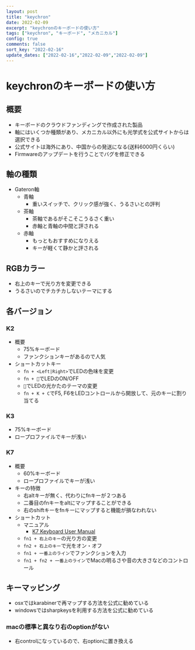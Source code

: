 ```yaml
---
layout: post
title: "keychron"
date: 2022-02-09
excerpt: "keychronのキーボードの使い方"
tags: ["keychron", "キーボード", "メカニカル"]
config: true
comments: false
sort_key: "2022-02-16"
update_dates: ["2022-02-16","2022-02-09","2022-02-09"]
---
```


# keychronのキーボードの使い方

## 概要
 - キーボードのクラウドファンディングで作成された製品
 - 軸にはいくつか種類があり、メカニカル以外にも光学式を公式サイトからは選択できる
 - 公式サイトは海外にあり、中国からの発送になる(送料6000円くらい)
 - Firmwareのアップデートを行うことでバグを修正できる

## 軸の種類
 - Gateron軸
   - 青軸
     - 重いスイッチで、クリック感が強く、うるさいとの評判
   - 茶軸
     - 茶軸であるがそこそこうるさく重い
     - 赤軸と青軸の中間と評される
   - 赤軸
     - もっともおすすめになりえる
     - キーが軽くて静かと評される

## RGBカラー
 - 右上のキーで光り方を変更できる
 - うるさいのでチカチカしないテーマにする

## 各バージョン

### K2
 - 概要
   - 75%キーボード
   - ファンクションキーがあるので人気
 - ショートカットキー
   - `fn + <Left|Right>`でLEDの色味を変更
   - `fn + 🔦`でLEDのON/OFF
   - `🔦`でLEDの光かたのテーマの変更
   - `fn + K + C`でF5, F6をLEDコントロールから開放して、元のキーに割り当てる

### K3
 - 75%キーボード
 - ロープロファイルでキーが浅い

### K7
 - 概要
   - 60%キーボード
   - ロープロファイルでキーが浅い 
 - キーの特徴
   - 右altキーが無く、代わりにfnキーが２つある
   - 二番目のfnキーをaltにマップすることができる
   - 右のshiftキーをfnキーにマップすると機能が損なわれない
 - ショートカット
   - マニュアル
     - [K7 Keyboard User Manual](https://www.keychron.com/pages/k7-user-manual)
   - `fn1 + 右上のキー`の光り方の変更 
   - `fn2 + 右上のキー`で光をオン・オフ
   - `fn1 + 一番上のライン`でファンクションを入力
   - `fn1 + fn2 + 一番上のライン`でMacの明るさや音の大きさなどのコントロール

## キーマッピング
 - osxではkarabinerで再マップする方法を公式に勧めている
 - windowsではsharpkeysを利用する方法を公式に勧めている

### macの標準と異なり右のoptionがない
 - 右controlになっているので、右optionに置き換える
